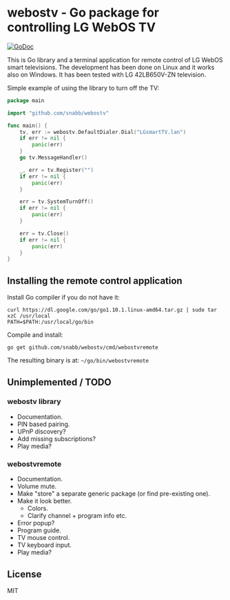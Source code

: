 webostv - Go package for controlling LG WebOS TV
================================================

[![GoDoc](https://godoc.org/github.com/snabb/webostv?status.svg)](https://godoc.org/github.com/snabb/webostv)

This is Go library and a terminal application for remote control of
LG WebOS smart televisions. The development has been done on Linux and it
works also on Windows. It has been tested with LG 42LB650V-ZN television.

Simple example of using the library to turn off the TV:

```Go
package main

import "github.com/snabb/webostv"

func main() {
	tv, err := webostv.DefaultDialer.Dial("LGsmartTV.lan")
	if err != nil {
		panic(err)
	}
	go tv.MessageHandler()

	_, err = tv.Register("")
	if err != nil {
		panic(err)
	}

	err = tv.SystemTurnOff()
	if err != nil {
		panic(err)
	}

	err = tv.Close()
	if err != nil {
		panic(err)
	}
}
```

Installing the remote control application
-----------------------------------------

Install Go compiler if you do not have it:
```
curl https://dl.google.com/go/go1.10.1.linux-amd64.tar.gz | sudo tar xzC /usr/local
PATH=$PATH:/usr/local/go/bin
```

Compile and install:
```
go get github.com/snabb/webostv/cmd/webostvremote
```
The resulting binary is at: `~/go/bin/webostvremote`


Unimplemented / TODO
--------------------

### webostv library

- Documentation.
- PIN based pairing.
- UPnP discovery?
- Add missing subscriptions?
- Play media? 

### webostvremote 

- Documentation.
- Volume mute.
- Make "store" a separate generic package (or find pre-existing one).
- Make it look better.
  * Colors.
  * Clarify channel + program info etc.
- Error popup?
- Program guide.
- TV mouse control.
- TV keyboard input.
- Play media?


License
-------

MIT
